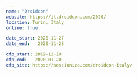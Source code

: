 ```yaml
---
name: "Droidcon"
website: https://it.droidcon.com/2020/
location: Turin, Italy
online: true

date_start: 2020-11-27
date_end:   2020-11-28

cfp_start: 2019-12-10
cfp_end:   2020-01-20
cfp_site: https://sessionize.com/droidcon-italy/
---
```

